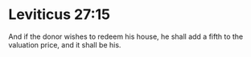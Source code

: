 # Leviticus 27:15

And if the donor wishes to redeem his house, he shall add a fifth to the valuation price, and it shall be his.
